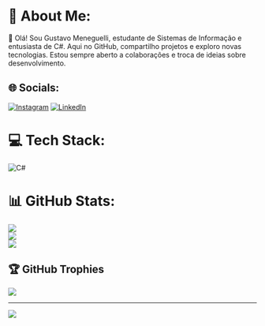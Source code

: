 # 💫 About Me:
👋 Olá! Sou Gustavo Meneguelli, estudante de Sistemas de Informação e entusiasta de C#. Aqui no GitHub, compartilho projetos e exploro novas tecnologias. Estou sempre aberto a colaborações e troca de ideias sobre desenvolvimento.


## 🌐 Socials:
[![Instagram](https://img.shields.io/badge/Instagram-%23E4405F.svg?logo=Instagram&logoColor=white)](https://instagram.com/gusta_meneguelli) [![LinkedIn](https://img.shields.io/badge/LinkedIn-%230077B5.svg?logo=linkedin&logoColor=white)](https://linkedin.com/in/in/gustavo-meneguelli-a0799a1b4/) 

# 💻 Tech Stack:
![C#](https://img.shields.io/badge/c%23-%23239120.svg?style=for-the-badge&logo=csharp&logoColor=white)
# 📊 GitHub Stats:
![](https://github-readme-stats.vercel.app/api?username=gustavo-meneguelli&theme=tokyonight&hide_border=false&include_all_commits=false&count_private=false)<br/>
![](https://github-readme-streak-stats.herokuapp.com/?user=gustavo-meneguelli&theme=tokyonight&hide_border=false)<br/>
![](https://github-readme-stats.vercel.app/api/top-langs/?username=gustavo-meneguelli&theme=tokyonight&hide_border=false&include_all_commits=false&count_private=false&layout=compact)

## 🏆 GitHub Trophies
![](https://github-profile-trophy.vercel.app/?username=gustavo-meneguelli&theme=discord&no-frame=false&no-bg=false&margin-w=4)

---
[![](https://visitcount.itsvg.in/api?id=gustavo-meneguelli&icon=7&color=1)](https://visitcount.itsvg.in)

<!-- Proudly created with GPRM ( https://gprm.itsvg.in ) -->
